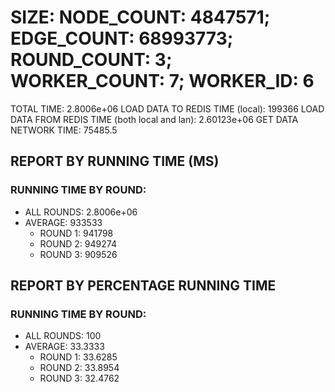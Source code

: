 
# SIZE: NODE_COUNT: 4847571; EDGE_COUNT: 68993773; ROUND_COUNT: 3; WORKER_COUNT: 7; WORKER_ID: 6
 TOTAL TIME: 2.8006e+06
 LOAD DATA TO REDIS TIME (local): 199366
 LOAD DATA FROM REDIS TIME (both local and lan): 2.60123e+06
 GET DATA NETWORK TIME: 75485.5

## REPORT BY RUNNING TIME (MS)

 ### RUNNING TIME BY ROUND:

  + ALL ROUNDS: 2.8006e+06
  + AVERAGE: 933533
     + ROUND 1: 941798
     + ROUND 2: 949274
     + ROUND 3: 909526

## REPORT BY PERCENTAGE RUNNING TIME

 ### RUNNING TIME BY ROUND:

  + ALL ROUNDS: 100
  + AVERAGE: 33.3333
     + ROUND 1: 33.6285
     + ROUND 2: 33.8954
     + ROUND 3: 32.4762

